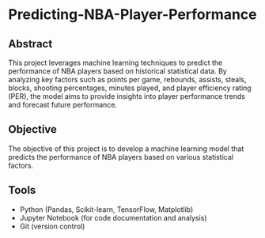 # Predicting-NBA-Player-Performance

## Abstract

This project leverages machine learning techniques to predict the performance of NBA players based on historical statistical data. By analyzing key factors such as points per game, rebounds, assists, steals, blocks, shooting percentages, minutes played, and player efficiency rating (PER), the model aims to provide insights into player performance trends and forecast future performance.


## Objective

The objective of this project is to develop a machine learning model that predicts the performance of NBA players based on various statistical factors.

## Tools

- Python (Pandas, Scikit-learn, TensorFlow, Matplotlib)
- Jupyter Notebook (for code documentation and analysis)
- Git (version control)


